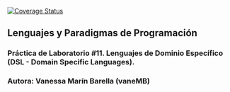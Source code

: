 [![Coverage Status](https://coveralls.io/repos/alu0100502107/prct11/badge.svg?branch=vane%2Fdev&service=github)](https://coveralls.io/github/alu0100502107/prct11?branch=vane%2Fdev)
## Lenguajes y Paradigmas de Programación 

### Práctica de Laboratorio #11. Lenguajes de Dominio Específico (DSL - Domain Specific Languages). 

### Autora: Vanessa Marín Barella (vaneMB) 
   
